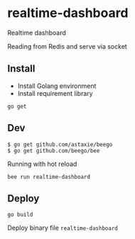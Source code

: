# realtime-dashboard
Realtime dashboard

Reading from Redis and serve via socket

## Install
- Install Golang environment
- Install requirement library

```
go get 
```

## Dev

```
$ go get github.com/astaxie/beego
$ go get github.com/beego/bee
```

Running with hot reload
```
bee run realtime-dashboard
```

## Deploy

```
go build
```

Deploy binary file `realtime-dashboard`
